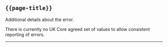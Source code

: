 ## <code>{{page-title}}</code>

Additional details about the error.

There is currently no UK Core agreed set of values to allow consistent reporting of errors.

---

